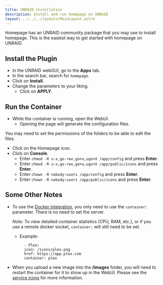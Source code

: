 ```yaml
---
title: UNRAID Installation
description: Install and run homepage on UNRAID
layout: ../../../layouts/MainLayout.astro
---
```


Homepage has an UNRAID community package that you may use to install homepage. This is the easiest way to get started with homepage on UNRAID.

## Install the Plugin

- In the UNRAID webGUI, go to the **Apps** tab.
- In the search bar, search for `homepage`.
- Click on **Install**.
- Change the parameters to your liking.
  - Click on **APPLY**.

## Run the Container

- While the container is running, open the WebUI.
  - Opening the page will generate the configuration files.

You may need to set the permissions of the folders to be able to edit the files.

- Click on the Homepage icon.
- Click on **Console**.
  - Enter `chmod -R u-x,go-rwx,go+u,ugo+X /app/config` and press **Enter**.
  - Enter `chmod -R u-x,go-rwx,go+u,ugo+X /app/public/icons` and press **Enter**.
  - Enter `chown -R nobody:users /app/config` and press **Enter**.
  - Enter `chown -R nobody:users /app/public/icons` and press **Enter**.

## Some Other Notes

- To use the [Docker integration](/en/configs/docker), you only need to use the `container:` parameter. There is no need to set the server.

    *Note:* To view detailed container statistics (CPU, RAM, etc.), or if you use a remote docker socket, `container:` will still need to be set.

  - Example:

    ```
      - Plex:
      icon: /icons/plex.png
      href: https://app.plex.com
      container: plex
    ```
  
- When you upload a new image into the **/images** folder, you will need to restart the container for it to show up in the WebUI. Please see the [service icons](/en/configs/services#icons) for more information.
